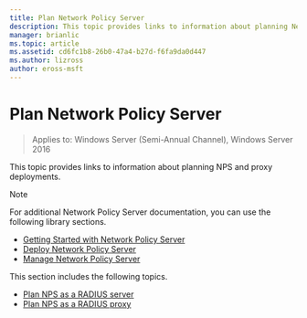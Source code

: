 ```yaml
---
title: Plan Network Policy Server
description: This topic provides links to information about planning Network Policy Server RADIUS server deployment planning in Windows Server 2016.
manager: brianlic
ms.topic: article
ms.assetid: cd6fc1b8-26b0-47a4-b27d-f6fa9da0d447
ms.author: lizross
author: eross-msft
---
```


# Plan Network Policy Server

>Applies to: Windows Server (Semi-Annual Channel), Windows Server 2016

This topic provides links to information about planning NPS and proxy deployments.

>[!NOTE]
>For additional Network Policy Server documentation, you can use the following library sections.
> - [Getting Started with Network Policy Server](nps-getstart-top.md)
> - [Deploy Network Policy Server](nps-deploy.md)
> - [Manage Network Policy Server](nps-manage-top.md)

This section includes the following topics.

- [Plan NPS as a RADIUS server](nps-plan-server.md)
- [Plan NPS as a RADIUS proxy](nps-plan-proxy.md)

